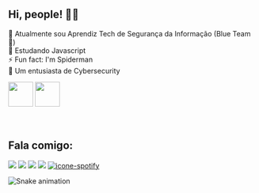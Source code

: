 ## Hi, people! 🖖🤓

🔭 Atualmente sou Aprendiz Tech de Segurança da Informação (Blue Team 🔵)<br>
🌱 Estudando Javascript<br>
⚡ Fun fact: I'm Spiderman<br>
🔐 Um entusiasta de Cybersecurity

<div>
    <!--<img src="https://cdn.jsdelivr.net/gh/devicons/devicon/icons/css3/css3-plain-wordmark.svg" width="50px">-->
    <!--<img src="https://cdn.jsdelivr.net/gh/devicons/devicon/icons/html5/html5-plain-wordmark.svg" width="50px">-->
    <!--<img src="https://cdn.jsdelivr.net/gh/devicons/devicon/icons/javascript/javascript-plain.svg" width="50px">-->
    <img src="https://cdn.jsdelivr.net/gh/devicons/devicon/icons/python/python-original.svg" width="50px">
    <img src="https://cdn.jsdelivr.net/gh/devicons/devicon@latest/icons/ruby/ruby-plain.svg" width="50px">
</div>
  
  <br>
  
<!--<div align="left">
  <a href="https://github.com/raphaelknnd">
  <img height="180em" src="https://github-readme-stats.vercel.app/api?username=raphaelknnd&show_icons=true&theme=dark&include_all_commits=true&count_private=true"/>
  <img height="180em" src="https://github-readme-stats.vercel.app/api/top-langs/?username=raphaelknnd&layout=compact&langs_count=7&theme=dracula"/>
</div>-->
  
  <br>
  
  ## Fala comigo:
  
 <div>
  <a href="mailto:raphakennedy.dev@gmail.com"><img src="https://img.shields.io/badge/Gmail-D14836?style=for-the-badge&logo=gmail&logoColor=white" target="_blank"></a>
  <a href="https://www.linkedin.com/in/raphael-kennedy" target="_blank"><img src="https://img.shields.io/badge/-LinkedIn-%230077B5?style=for-the-badge&logo=linkedin&logoColor=white" target="_blank"></a>
  <a href="https://instagram.com/kn_rapha" target="_blank"><img src="https://img.shields.io/badge/-Instagram-%23E4405F?style=for-the-badge&logo=instagram&logoColor=white" target="_blank"></a>
  <a href="https://t.me/Raphakennedy" target="_blank"><img src="https://img.shields.io/badge/Telegram-2CA5E0?style=for-the-badge&logo=telegram&logoColor=white" target="_blank"></a>
  <a href="https://open.spotify.com/user/jsfre5chtqm84xbeuukcjr9nh" target="_blank"><img src="https://img.shields.io/badge/Spotify-1ED760?&style=for-the-badge&logo=spotify&logoColor=white" alt="icone-spotify"></a>
 <!--<a href="https://twitter.com/kn_rapha" target="_blank"><img src="https://img.shields.io/badge/Twitter-1DA1F2?style=for-the-badge&logo=twitter&logoColor=white" target="_blank"></a>-->
   
   ![Snake animation](https://github.com/raphaelknnd/raphaelknnd/blob/output/github-contribution-grid-snake.svg)
 </div>
  
  
<!--
**raphaelknnd/raphaelknnd** is a ✨ _special_ ✨ repository because its `README.md` (this file) appears on your GitHub profile.

Here are some ideas to get you started:

-->
